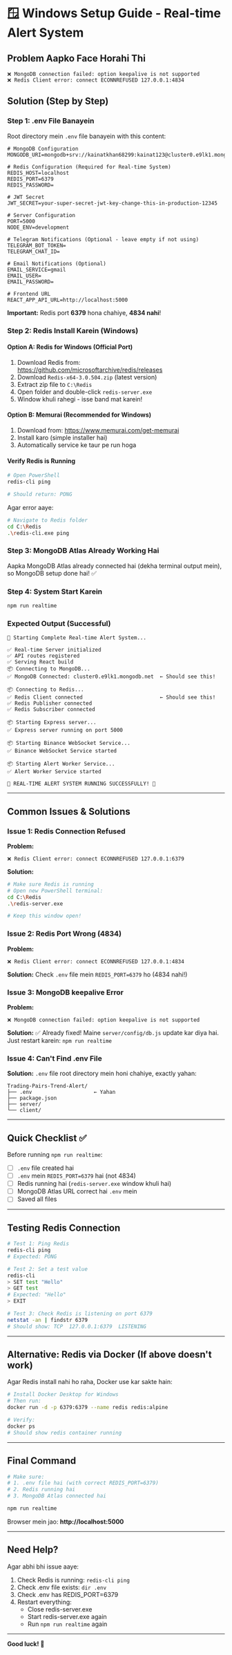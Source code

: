 # 🪟 Windows Setup Guide - Real-time Alert System

## Problem Aapko Face Horahi Thi

```
❌ MongoDB connection failed: option keepalive is not supported
❌ Redis Client error: connect ECONNREFUSED 127.0.0.1:4834
```

## Solution (Step by Step)

### Step 1: .env File Banayein

Root directory mein `.env` file banayein with this content:

```env
# MongoDB Configuration
MONGODB_URI=mongodb+srv://kainatkhan68299:kainat123@cluster0.e9lk1.mongodb.net/binance

# Redis Configuration (Required for Real-time System)
REDIS_HOST=localhost
REDIS_PORT=6379
REDIS_PASSWORD=

# JWT Secret
JWT_SECRET=your-super-secret-jwt-key-change-this-in-production-12345

# Server Configuration
PORT=5000
NODE_ENV=development

# Telegram Notifications (Optional - leave empty if not using)
TELEGRAM_BOT_TOKEN=
TELEGRAM_CHAT_ID=

# Email Notifications (Optional)
EMAIL_SERVICE=gmail
EMAIL_USER=
EMAIL_PASSWORD=

# Frontend URL
REACT_APP_API_URL=http://localhost:5000
```

**Important:** Redis port **6379** hona chahiye, **4834 nahi**!

### Step 2: Redis Install Karein (Windows)

#### Option A: Redis for Windows (Official Port)

1. Download Redis from: https://github.com/microsoftarchive/redis/releases
2. Download `Redis-x64-3.0.504.zip` (latest version)
3. Extract zip file to `C:\Redis`
4. Open folder and double-click `redis-server.exe`
5. Window khuli rahegi - isse band mat karein!

#### Option B: Memurai (Recommended for Windows)

1. Download from: https://www.memurai.com/get-memurai
2. Install karo (simple installer hai)
3. Automatically service ke taur pe run hoga

#### Verify Redis is Running

```bash
# Open PowerShell
redis-cli ping

# Should return: PONG
```

Agar error aaye:
```bash
# Navigate to Redis folder
cd C:\Redis
.\redis-cli.exe ping
```

### Step 3: MongoDB Atlas Already Working Hai

Aapka MongoDB Atlas already connected hai (dekha terminal output mein), so MongoDB setup done hai! ✅

### Step 4: System Start Karein

```bash
npm run realtime
```

### Expected Output (Successful)

```
🚀 Starting Complete Real-time Alert System...

✅ Real-time Server initialized
✅ API routes registered
✅ Serving React build
📦 Connecting to MongoDB...
✅ MongoDB Connected: cluster0.e9lk1.mongodb.net  ← Should see this!

📦 Connecting to Redis...
✅ Redis Client connected                         ← Should see this!
✅ Redis Publisher connected
✅ Redis Subscriber connected

📦 Starting Express server...
✅ Express server running on port 5000

📦 Starting Binance WebSocket Service...
✅ Binance WebSocket Service started

📦 Starting Alert Worker Service...
✅ Alert Worker Service started

🎉 REAL-TIME ALERT SYSTEM RUNNING SUCCESSFULLY! 🎉
```

---

## Common Issues & Solutions

### Issue 1: Redis Connection Refused

**Problem:**
```
❌ Redis Client error: connect ECONNREFUSED 127.0.0.1:6379
```

**Solution:**
```bash
# Make sure Redis is running
# Open new PowerShell terminal:
cd C:\Redis
.\redis-server.exe

# Keep this window open!
```

### Issue 2: Redis Port Wrong (4834)

**Problem:**
```
❌ Redis Client error: connect ECONNREFUSED 127.0.0.1:4834
```

**Solution:**
Check `.env` file mein `REDIS_PORT=6379` ho (4834 nahi!)

### Issue 3: MongoDB keepalive Error

**Problem:**
```
❌ MongoDB connection failed: option keepalive is not supported
```

**Solution:**
✅ Already fixed! Maine `server/config/db.js` update kar diya hai.
Just restart karein: `npm run realtime`

### Issue 4: Can't Find .env File

**Solution:**
`.env` file root directory mein honi chahiye, exactly yahan:
```
Trading-Pairs-Trend-Alert/
├── .env                    ← Yahan
├── package.json
├── server/
└── client/
```

---

## Quick Checklist ✅

Before running `npm run realtime`:

- [ ] `.env` file created hai
- [ ] `.env` mein `REDIS_PORT=6379` hai (not 4834)
- [ ] Redis running hai (`redis-server.exe` window khuli hai)
- [ ] MongoDB Atlas URL correct hai `.env` mein
- [ ] Saved all files

---

## Testing Redis Connection

```bash
# Test 1: Ping Redis
redis-cli ping
# Expected: PONG

# Test 2: Set a test value
redis-cli
> SET test "Hello"
> GET test
# Expected: "Hello"
> EXIT

# Test 3: Check Redis is listening on port 6379
netstat -an | findstr 6379
# Should show: TCP  127.0.0.1:6379  LISTENING
```

---

## Alternative: Redis via Docker (If above doesn't work)

Agar Redis install nahi ho raha, Docker use kar sakte hain:

```bash
# Install Docker Desktop for Windows
# Then run:
docker run -d -p 6379:6379 --name redis redis:alpine

# Verify:
docker ps
# Should show redis container running
```

---

## Final Command

```bash
# Make sure:
# 1. .env file hai (with correct REDIS_PORT=6379)
# 2. Redis running hai
# 3. MongoDB Atlas connected hai

npm run realtime
```

Browser mein jao: **http://localhost:5000**

---

## Need Help?

Agar abhi bhi issue aaye:

1. Check Redis is running: `redis-cli ping`
2. Check .env file exists: `dir .env`
3. Check .env has REDIS_PORT=6379
4. Restart everything:
   - Close redis-server.exe
   - Start redis-server.exe again
   - Run `npm run realtime` again

---

**Good luck! 🚀**

